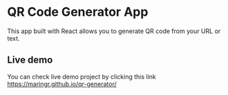 # QR Code Generator App

This app built with React allows you to generate QR code from your URL or text.


## Live demo

You can check live demo project by clicking this link https://maringr.github.io/qr-generator/

